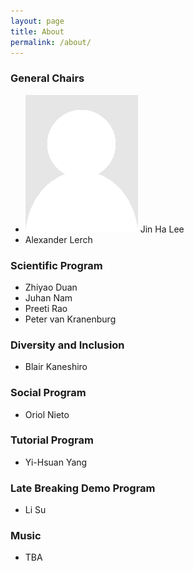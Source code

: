```yaml
---
layout: page
title: About
permalink: /about/
---
```


### General Chairs
- ![Jin Ha Lee](placeholder.png) Jin Ha Lee
- Alexander Lerch

### Scientific Program
- Zhiyao Duan
- Juhan Nam
- Preeti Rao
- Peter van Kranenburg

### Diversity and Inclusion
- Blair Kaneshiro

### Social Program
- Oriol Nieto

### Tutorial Program
- Yi-Hsuan Yang

### Late Breaking Demo Program
- Li Su

### Music
- TBA
